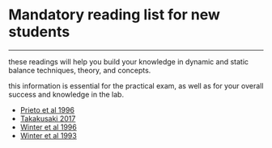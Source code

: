 # Mandatory reading list for new students 
----------

these readings will help you build your knowledge in dynamic and static balance techniques, theory, and concepts. 

this information is essential for the practical exam, as well as for your overall success and knowledge in the lab. 

- [Prieto et al 1996](docs/pdf/Prieto_etal_1996.pdf)
- [Takakusaki 2017](docs/pdf/Takakusaki_2017.pdf)
- [Winter et al 1996](docs/pdf/Winter_etal_1996.pdf)
- [Winter et al 1993](docs/pdf/Winter_etal_1993.pdf)
